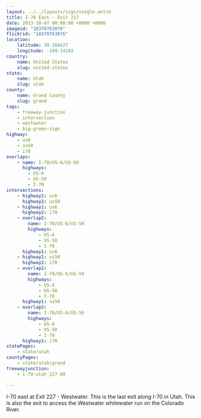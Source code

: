 ```yaml
---
layout: ../../layouts/sign/single.astro
title: I-70 East - Exit 227
date: 2013-10-07 00:00:00 +0000 +0000
imageid: "10370763076"
flickrid: "10370763076"
location:
    latitude: 39.160427
    longitude: -109.14103
country:
    name: United States
    slug: united-states
state:
    name: Utah
    slug: utah
county:
    name: Grand County
    slug: grand
tags:
    - freeway-junction
    - intersection
    - westwater
    - big-green-sign
highway:
    - us6
    - us50
    - i70
overlaps:
    - name: I-70/US-6/US-50
      highways:
        - US-6
        - US-50
        - I-70
intersections:
    - highway1: us6
      highway2: us50
    - highway1: us6
      highway2: i70
    - overlap2:
        name: I-70/US-6/US-50
        highways:
            - US-6
            - US-50
            - I-70
      highway1: us6
    - highway1: us50
      highway2: i70
    - overlap2:
        name: I-70/US-6/US-50
        highways:
            - US-6
            - US-50
            - I-70
      highway1: us50
    - overlap2:
        name: I-70/US-6/US-50
        highways:
            - US-6
            - US-50
            - I-70
      highway1: i70
statePages:
    - state/utah
countyPages:
    - state/utah/grand
freewayjunction:
    - i-70-utah_227-09

---
```

I-70 east at Exit 227 - Westwater.  This is the last exit along I-70 in Utah.  This is also the exit to access the Westwater whitewater run on the Colorado River.